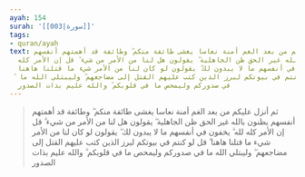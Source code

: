 ```yaml
---
ayah: 154
surah: '[[003|سورة]]'
tags:
- quran/ayah
text: ثم أنزل عليكم من بعد الغم أمنة نعاسا يغشى طائفة منكم ۖ وطائفة قد أهمتهم أنفسهم
  يظنون بالله غير الحق ظن الجاهلية ۖ يقولون هل لنا من الأمر من شيء ۗ قل إن الأمر كله
  لله ۗ يخفون في أنفسهم ما لا يبدون لك ۖ يقولون لو كان لنا من الأمر شيء ما قتلنا هاهنا
  ۗ قل لو كنتم في بيوتكم لبرز الذين كتب عليهم القتل إلى مضاجعهم ۖ وليبتلي الله ما
  في صدوركم وليمحص ما في قلوبكم ۗ والله عليم بذات الصدور
---
```

> ثم أنزل عليكم من بعد الغم أمنة نعاسا يغشى طائفة منكم ۖ وطائفة قد أهمتهم أنفسهم يظنون بالله غير الحق ظن الجاهلية ۖ يقولون هل لنا من الأمر من شيء ۗ قل إن الأمر كله لله ۗ يخفون في أنفسهم ما لا يبدون لك ۖ يقولون لو كان لنا من الأمر شيء ما قتلنا هاهنا ۗ قل لو كنتم في بيوتكم لبرز الذين كتب عليهم القتل إلى مضاجعهم ۖ وليبتلي الله ما في صدوركم وليمحص ما في قلوبكم ۗ والله عليم بذات الصدور
